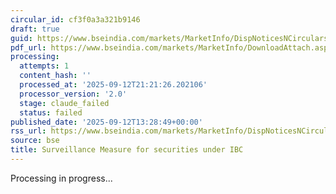 ```yaml
---
circular_id: cf3f0a3a321b9146
draft: true
guid: https://www.bseindia.com/markets/MarketInfo/DispNoticesNCirculars.aspx?Noticeid={6261DDD0-C3FB-435F-937A-78D2E2E4D514}&noticeno=20250912-98&dt=09/12/2025&icount=98&totcount=103&flag=0
pdf_url: https://www.bseindia.com/markets/MarketInfo/DownloadAttach.aspx?id=20250912-98&attachedId=1fe7da5b-7a1b-4203-9d5a-2aefced0671a
processing:
  attempts: 1
  content_hash: ''
  processed_at: '2025-09-12T21:21:26.202106'
  processor_version: '2.0'
  stage: claude_failed
  status: failed
published_date: '2025-09-12T13:28:49+00:00'
rss_url: https://www.bseindia.com/markets/MarketInfo/DispNoticesNCirculars.aspx?Noticeid={6261DDD0-C3FB-435F-937A-78D2E2E4D514}&noticeno=20250912-98&dt=09/12/2025&icount=98&totcount=103&flag=0
source: bse
title: Surveillance Measure for securities under IBC
---
```


Processing in progress...